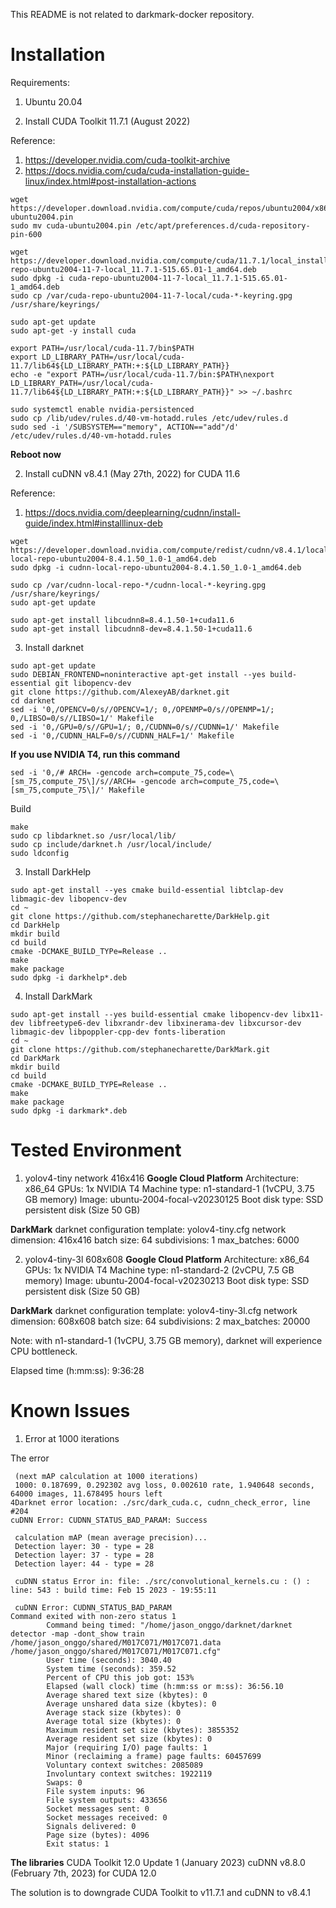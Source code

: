 This README is not related to darkmark-docker repository.

# Installation

Requirements:
1. Ubuntu 20.04

1. Install CUDA Toolkit 11.7.1 (August 2022)

Reference:
1. https://developer.nvidia.com/cuda-toolkit-archive
2. https://docs.nvidia.com/cuda/cuda-installation-guide-linux/index.html#post-installation-actions
```
wget https://developer.download.nvidia.com/compute/cuda/repos/ubuntu2004/x86_64/cuda-ubuntu2004.pin
sudo mv cuda-ubuntu2004.pin /etc/apt/preferences.d/cuda-repository-pin-600

wget https://developer.download.nvidia.com/compute/cuda/11.7.1/local_installers/cuda-repo-ubuntu2004-11-7-local_11.7.1-515.65.01-1_amd64.deb
sudo dpkg -i cuda-repo-ubuntu2004-11-7-local_11.7.1-515.65.01-1_amd64.deb
sudo cp /var/cuda-repo-ubuntu2004-11-7-local/cuda-*-keyring.gpg /usr/share/keyrings/

sudo apt-get update
sudo apt-get -y install cuda

export PATH=/usr/local/cuda-11.7/bin$PATH
export LD_LIBRARY_PATH=/usr/local/cuda-11.7/lib64${LD_LIBRARY_PATH:+:${LD_LIBRARY_PATH}}
echo -e "export PATH=/usr/local/cuda-11.7/bin:$PATH\nexport LD_LIBRARY_PATH=/usr/local/cuda-11.7/lib64${LD_LIBRARY_PATH:+:${LD_LIBRARY_PATH}}" >> ~/.bashrc

sudo systemctl enable nvidia-persistenced
sudo cp /lib/udev/rules.d/40-vm-hotadd.rules /etc/udev/rules.d
sudo sed -i '/SUBSYSTEM=="memory", ACTION=="add"/d' /etc/udev/rules.d/40-vm-hotadd.rules
```

**Reboot now**

2. Install cuDNN v8.4.1 (May 27th, 2022) for CUDA 11.6

Reference:
1. https://docs.nvidia.com/deeplearning/cudnn/install-guide/index.html#installlinux-deb
```
wget https://developer.download.nvidia.com/compute/redist/cudnn/v8.4.1/local_installers/11.6/cudnn-local-repo-ubuntu2004-8.4.1.50_1.0-1_amd64.deb
sudo dpkg -i cudnn-local-repo-ubuntu2004-8.4.1.50_1.0-1_amd64.deb

sudo cp /var/cudnn-local-repo-*/cudnn-local-*-keyring.gpg /usr/share/keyrings/
sudo apt-get update

sudo apt-get install libcudnn8=8.4.1.50-1+cuda11.6
sudo apt-get install libcudnn8-dev=8.4.1.50-1+cuda11.6
```

3. Install darknet
```
sudo apt-get update
sudo DEBIAN_FRONTEND=noninteractive apt-get install --yes build-essential git libopencv-dev
git clone https://github.com/AlexeyAB/darknet.git
cd darknet
sed -i '0,/OPENCV=0/s//OPENCV=1/; 0,/OPENMP=0/s//OPENMP=1/; 0,/LIBSO=0/s//LIBSO=1/' Makefile
sed -i '0,/GPU=0/s//GPU=1/; 0,/CUDNN=0/s//CUDNN=1/' Makefile
sed -i '0,/CUDNN_HALF=0/s//CUDNN_HALF=1/' Makefile
```

**If you use NVIDIA T4, run this command**
```
sed -i '0,/# ARCH= -gencode arch=compute_75,code=\[sm_75,compute_75\]/s//ARCH= -gencode arch=compute_75,code=\[sm_75,compute_75\]/' Makefile
```

Build
```
make
sudo cp libdarknet.so /usr/local/lib/
sudo cp include/darknet.h /usr/local/include/
sudo ldconfig
```

3. Install DarkHelp
```
sudo apt-get install --yes cmake build-essential libtclap-dev libmagic-dev libopencv-dev
cd ~
git clone https://github.com/stephanecharette/DarkHelp.git
cd DarkHelp
mkdir build
cd build
cmake -DCMAKE_BUILD_TYPe=Release ..
make
make package
sudo dpkg -i darkhelp*.deb
```

4. Install DarkMark
```
sudo apt-get install --yes build-essential cmake libopencv-dev libx11-dev libfreetype6-dev libxrandr-dev libxinerama-dev libxcursor-dev libmagic-dev libpoppler-cpp-dev fonts-liberation
cd ~
git clone https://github.com/stephanecharette/DarkMark.git
cd DarkMark
mkdir build
cd build
cmake -DCMAKE_BUILD_TYPE=Release ..
make
make package
sudo dpkg -i darkmark*.deb
```

# Tested Environment

1. yolov4-tiny network 416x416
**Google Cloud Platform**
Architecture: x86_64
GPUs: 1x NVIDIA T4
Machine type: n1-standard-1 (1vCPU, 3.75 GB memory)
Image: ubuntu-2004-focal-v20230125
Boot disk type: SSD persistent disk (Size 50 GB)

**DarkMark**
darknet configuration template: yolov4-tiny.cfg
network dimension: 416x416
batch size: 64
subdivisions: 1
max_batches: 6000

2. yolov4-tiny-3l 608x608
**Google Cloud Platform**
Architecture: x86_64
GPUs: 1x NVIDIA T4
Machine type: n1-standard-2 (2vCPU, 7.5 GB memory)
Image: ubuntu-2004-focal-v20230213
Boot disk type: SSD persistent disk (Size 50 GB)

**DarkMark**
darknet configuration template: yolov4-tiny-3l.cfg
network dimension: 608x608
batch size: 64
subdivisions: 2
max_batches: 20000

Note: with n1-standard-1 (1vCPU, 3.75 GB memory), darknet will experience CPU bottleneck.

Elapsed time (h:mm:ss): 9:36:28

# Known Issues

1. Error at 1000 iterations

The error
```
 (next mAP calculation at 1000 iterations)
 1000: 0.187699, 0.292302 avg loss, 0.002610 rate, 1.940648 seconds, 64000 images, 11.678495 hours left
4Darknet error location: ./src/dark_cuda.c, cudnn_check_error, line #204
cuDNN Error: CUDNN_STATUS_BAD_PARAM: Success

 calculation mAP (mean average precision)...
 Detection layer: 30 - type = 28
 Detection layer: 37 - type = 28
 Detection layer: 44 - type = 28

 cuDNN status Error in: file: ./src/convolutional_kernels.cu : () : line: 543 : build time: Feb 15 2023 - 19:55:11

 cuDNN Error: CUDNN_STATUS_BAD_PARAM
Command exited with non-zero status 1
        Command being timed: "/home/jason_onggo/darknet/darknet detector -map -dont_show train /home/jason_onggo/shared/M017C071/M017C071.data /home/jason_onggo/shared/M017C071/M017C071.cfg"
        User time (seconds): 3040.40
        System time (seconds): 359.52
        Percent of CPU this job got: 153%
        Elapsed (wall clock) time (h:mm:ss or m:ss): 36:56.10
        Average shared text size (kbytes): 0
        Average unshared data size (kbytes): 0
        Average stack size (kbytes): 0
        Average total size (kbytes): 0
        Maximum resident set size (kbytes): 3855352
        Average resident set size (kbytes): 0
        Major (requiring I/O) page faults: 1
        Minor (reclaiming a frame) page faults: 60457699
        Voluntary context switches: 2085089
        Involuntary context switches: 1922119
        Swaps: 0
        File system inputs: 96
        File system outputs: 433656
        Socket messages sent: 0
        Socket messages received: 0
        Signals delivered: 0
        Page size (bytes): 4096
        Exit status: 1
```

**The libraries**
CUDA Toolkit 12.0 Update 1 (January 2023)
cuDNN v8.8.0 (February 7th, 2023) for CUDA 12.0

The solution is to downgrade CUDA Toolkit to v11.7.1 and cuDNN to v8.4.1